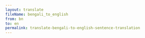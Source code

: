 ```yaml
--- 
layout: translate 
fileName: bengali_to_english 
from: bn
to: en 
permalink: translate-bengali-to-english-sentence-translation
---
```

